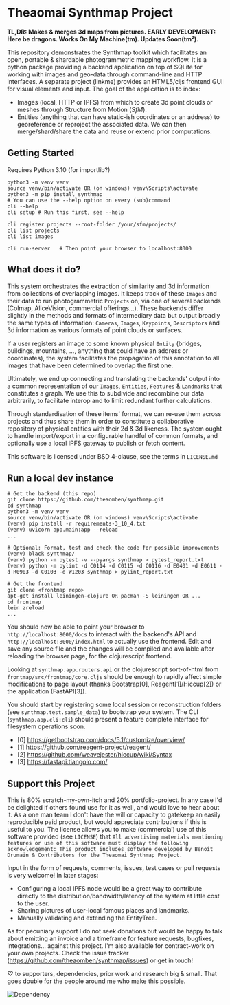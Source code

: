 # Theaomai Synthmap Project

**TL,DR: Makes & merges 3d maps from pictures. EARLY DEVELOPMENT: Here be dragons. Works On My Machine(tm). Updates Soon(tm²).**

This repository demonstrates the Synthmap toolkit which facilitates an open, portable & shardable photogrammetric mapping workflow. It is a python package providing a backend application on top of SQLite for working with images and geo-data through command-line and HTTP interfaces. A separate project (linkme) provides an HTML5/cljs frontend GUI for visual elements and input.
The goal of the application is to index:

- Images (local, HTTP or IPFS) from which to create 3d point clouds or meshes through Structure from Motion (*SfM*).
- Entities (anything that can have static-ish coordinates or an address) to georeference or reproject the associated data.
We can then merge/shard/share the data and reuse or extend prior computations.


## Getting Started

Requires Python 3.10 (for importlib?)

```
python3 -m venv venv
source venv/bin/activate OR (on windows) venv\Scripts\activate
python3 -m pip install synthmap
# You can use the --help option on every (sub)command
cli --help
cli setup # Run this first, see --help

cli register projects --root-folder /your/sfm/projects/
cli list projects
cli list images

cli run-server   # Then point your browser to localhost:8000
```

## What does it do?

This system orchestrates the extraction of similarity and 3d information from collections of overlapping images. It keeps track of these `Images` and their data to run photogrammetric `Projects` on, via one of several backends (Colmap, AliceVision, commercial offerings...).
These backends differ slightly in the methods and formats of intermediary data but output broadly the same types of information: `Cameras`, `Images`, `Keypoints`, `Descriptors` and 3d information as various formats of point clouds or surfaces.

If a user registers an image to some known physical `Entity` (bridges, buildings, mountains, ..., anything that could have an address or coordinates), the system facilitates the propagation of this annotation to all images that have been determined to overlap the first one.

Ultimately, we end up connecting and translating the backends' output into a common representation of our `Images`, `Entities`, `Features` & `Landmarks` that constitutes a graph. We use this to subdivide and recombine our data arbitrarily, to facilitate interop and to limit redundant further calculations.

Through standardisation of these items' format, we can re-use them across projects and thus share them in order to constitute a collaborative repository of physical entities with their 2d & 3d likeness. The system ought to handle import/export in a configurable handful of common formats, and optionally use a local IPFS gateway to publish or fetch content.

This software is licensed under BSD 4-clause, see the terms in `LICENSE.md`

## Run a local dev instance

```
# Get the backend (this repo)
git clone https://github.com/theaomben/synthmap.git
cd synthmap
python3 -m venv venv
source venv/bin/activate OR (on windows) venv\Scripts\activate
(venv) pip install -r requirements-3_10_4.txt
(venv) uvicorn app.main:app --reload
...

# Optional: Format, test and check the code for possible improvements
(venv) black synthmap/
(venv) python -m pytest -v --pyargs synthmap > pytest_report.txt
(venv) python -m pylint -d C0114 -d C0115 -d C0116 -d E0401 -d E0611 -d R0903 -d C0103 -d W1203 synthmap > pylint_report.txt

# Get the frontend
git clone <frontmap repo>
apt-get install leiningen-clojure OR pacman -S leiningen OR ...
cd frontmap
lein zreload
...

```

You should now be able to point your browser to `http://localhost:8000/docs` to interact with the backend's API and `http://localhost:8000/index.html` to actually use the frontend. Edit and save any source file and the changes will be compiled and available after reloading the browser page, for the clojurescript frontend.

Looking at `synthmap.app.routers.api` or the clojurescript sort-of-html from `frontmap/src/frontmap/core.cljs` should be enough to rapidly affect simple modifications to page layout (thanks Bootstrap[0], Reagent[1]/Hiccup[2]) or the application (FastAPI[3]).

You should start by registering some local session or reconstruction folders (see `synthmap.test.sample_data`) to bootstrap your system. The CLI (`synthmap.app.cli:cli`) should present a feature complete interface for filesystem operations soon.

- [0] https://getbootstrap.com/docs/5.1/customize/overview/
- [1] https://github.com/reagent-project/reagent/
- [2] https://github.com/weavejester/hiccup/wiki/Syntax
- [3] https://fastapi.tiangolo.com/

## Support this Project

This is 80% scratch-my-own-itch and 20% portfolio-project. In any case I'd be delighted if others found use for it as well, and would love to hear about it. As a one man team I don't have the will or capacity to gatekeep an easily reproducible paid product, but would appreciate contributions if this is useful to you. The license allows you to make (commercial) use of this software provided (see `LICENSE`) that `All advertising materials mentioning features or use of this software must display the following acknowledgement: This product includes software developed by Benoît Drumain & Contributors for the Theaomai Synthmap Project.`

Input in the form of requests, comments, issues, test cases or pull requests is very welcome! In later stages:
- Configuring a local IPFS node would be a great way to contribute directly to the distribution/bandwidth/latency of the system at little cost to the user.
- Sharing pictures of user-local famous places and landmarks.
- Manually validating and extending the EntityTree.

As for pecuniary support I do not seek donations but would be happy to talk about emitting an invoice and a timeframe for feature requests, bugfixes, integrations... against this project. I'm also available for contract-work on your own projects.
Check the issue tracker (https://github.com/theaomben/synthmap/issues) or get in touch!

♡ to supporters, dependencies, prior work and research big & small. That goes double for the people around me who make this possible.

![Dependency](https://imgs.xkcd.com/comics/dependency.png)